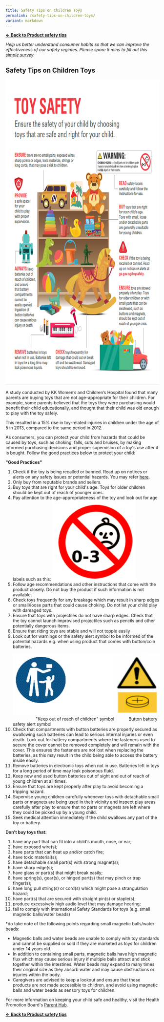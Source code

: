 ```yaml
---
title: Safety Tips on Children Toys
permalink: /safety-tips-on-children-toys/
variant: markdown
---
```

**[← Back to Product safety tips](/consumers/product-safety-tips/children-product)**

*Help us better understand consumer habits so that we can improve the effectiveness of our safety regimes. Please spare 5 mins to fill out this [simple survey](https://form.gov.sg/63a160c3cf15ee00129a4ab4)*

## Safety Tips on Children Toys


<img src="/images/product-safety-tips/toy_safety.png" style="width:800px;height:1000px;">


A study conducted by KK Women’s and Children’s Hospital found that many parents are buying toys that are not age-appropriate for their children. For example, some parents believed that the toys they were purchasing would benefit their child educationally, and thought that their child was old enough to play with the toy safely.

This resulted in a 15% rise in toy-related injuries in children under the age of 5 in 2013, compared to the same period in 2012.

As consumers, you can protect your child from hazards that could be caused by toys, such as choking, falls, cuts and bruises, by making informed purchasing decisions and proper supervision of a toy's use after it is bought. Follow the good practices below to protect your child:

**"Good Practices"** <br>
1. Check if the toy is being recalled or banned. Read up on notices or alerts on any safety issues or potential hazards. You may refer [here](https://www.consumerproductsafety.gov.sg/consumers/product-safety-alerts-and-recalls/children-apparel).
2. Only buy from reputable brands and sellers.
3. Buy toys that are right for your child's age. Toys for older children should be kept out of reach of younger ones.
4. Pay attention to the age-appropriateness of the toy and look out for age labels such as this:
<img src="/images/product-safety-tips/age-appropriateness-labels-of-the-toy.png" alt="age appropriateness labels of the toy" style="width:274px;height:264px;"><br>
5. Follow age recommendations and other instructions that come with the product closely. Do not buy the product if such information is not available.
6. Check toys frequently for any breakage which may result in sharp edges or small/loose parts that could cause choking. Do not let your child play with damaged toys.
7. Ensure that toys with projectiles do not have sharp edges. Check that the toy cannot launch improvised projectiles such as pencils and other potentially dangerous items.
8. Ensure that riding toys are stable and will not topple easily
9. Look out for warnings or the safety alert symbol to be informed of the potential hazards e.g. when using product that comes with button/coin batteries.<br><br>
<img src="/images/product-safety-tips/keep-out-of-children-button-battery-symbol.png" style="width:500px;height:200px;"><br>
&nbsp;&nbsp;&nbsp;&nbsp;&nbsp;&nbsp;&nbsp;&nbsp;&nbsp;&nbsp;&nbsp;&nbsp;&nbsp;&nbsp;&nbsp;&nbsp;&nbsp;&nbsp;&nbsp;"Keep out of reach of children" symbol&nbsp;&nbsp;&nbsp;&nbsp;&nbsp;&nbsp;&nbsp;&nbsp;&nbsp;&nbsp;&nbsp;&nbsp;Button battery safety alert symbol<br>
10. Check that compartments with button batteries are properly secured as swallowing such batteries can lead to serious internal injuries or even death. Look out for battery compartments where the fasteners used to secure the cover cannot be removed completely and will remain with the cover. This ensures the fasteners are not lost when replacing the batteries, as this may result in the child being able to access the battery inside easily.
11. Remove batteries in electronic toys when not in use. Batteries left in toys for a long period of time may leak poisonous fluid.
12. Keep new and used button batteries out of sight and out of reach of young children at all times.
13. Ensure that toys are kept properly after play to avoid becoming a tripping hazard.
14. Supervise young children carefully whenever toys with detachable small parts or magnets are being used in their vicinity and inspect play areas carefully after play to ensure that no parts or magnets are left where they could be picked up by a young child.
15. Seek medical attention immediately if the child swallows any part of the toy or battery.

**Don't buy toys that:** <br>
1. have any part that can fit into a child's mouth, nose, or ear; <br>
2. have exposed wire(s); <br>
3. have parts that can heat up and/or catch fire; <br>
4. have toxic material(s); <br>
5. have detachable small part(s) with strong magnet(s); <br>
6. have sharp edge(s); <br>
7. have glass or part(s) that might break easily; <br>
8. have spring(s), gear(s), or hinged part(s) that may pinch or trap finger(s); <br>
9. have long pull string(s) or cord(s) which might pose a strangulation hazard; <br>
10. have part(s) that are secured with straight pin(s) or staple(s); <br>
11. produce excessively high audio level that may damage hearing; <br>
12. fail to comply with international Safety Standards for toys (e.g. small magnetic balls/water beads)

*do take note of the following points regarding small magnetic balls/water beads:
* Magnetic balls and water beads are unable to comply with toy standards and cannot be supplied or sold if they are marketed as toys for children under 14 years old.
* In addition to containing small parts, magnetic balls have high magnetic flux which may cause serious injury if multiple balls attract and stick together within the intestines. Water beads may expand to many times their original size as they absorb water and may cause obstructions or injuries within the body.
* Caregivers are advised to keep a lookout and ensure that these products are not made accessible to children, and avoid using magnetic balls and water beads as sensory toys for children.


For more information on keeping your child safe and healthy, visit the Health Promotion Board's [Parent Hub](https://go.gov.sg/parenthub-toysafety-cpso).

**[← Back to Product safety tips](/consumers/product-safety-tips/children-product)**
